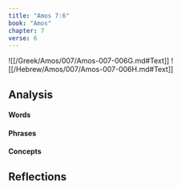 ```yaml
---
title: "Amos 7:6"
book: "Amos"
chapter: 7
verse: 6
---
```

![[/Greek/Amos/007/Amos-007-006G.md#Text]]
![[/Hebrew/Amos/007/Amos-007-006H.md#Text]]

## Analysis

#### Words

#### Phrases

#### Concepts

## Reflections
